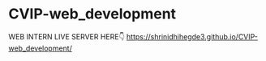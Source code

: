 # CVIP-web_development
WEB INTERN
LIVE SERVER HERE👇
https://shrinidhihegde3.github.io/CVIP-web_development/
